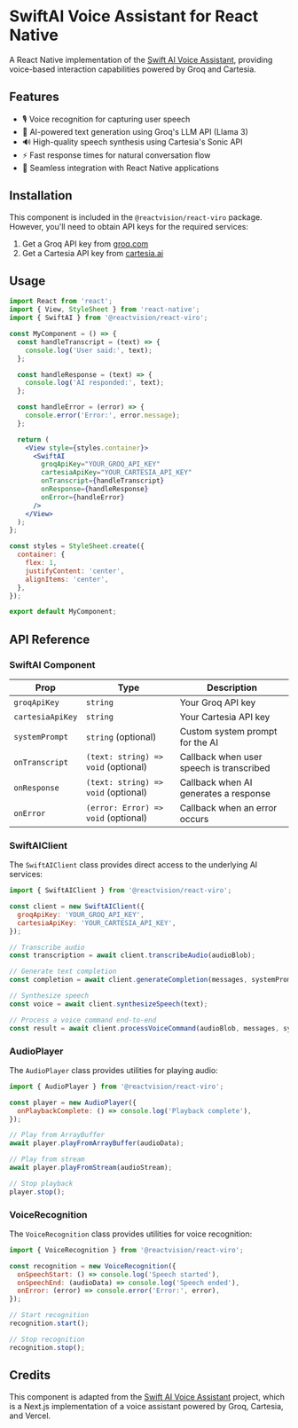 # SwiftAI Voice Assistant for React Native

A React Native implementation of the [Swift AI Voice Assistant](https://github.com/ai-ng/swift), providing voice-based interaction capabilities powered by Groq and Cartesia.

## Features

- 🎙️ Voice recognition for capturing user speech
- 🧠 AI-powered text generation using Groq's LLM API (Llama 3)
- 🔊 High-quality speech synthesis using Cartesia's Sonic API
- ⚡ Fast response times for natural conversation flow
- 🔄 Seamless integration with React Native applications

## Installation

This component is included in the `@reactvision/react-viro` package. However, you'll need to obtain API keys for the required services:

1. Get a Groq API key from [groq.com](https://groq.com)
2. Get a Cartesia API key from [cartesia.ai](https://cartesia.ai)

## Usage

```jsx
import React from 'react';
import { View, StyleSheet } from 'react-native';
import { SwiftAI } from '@reactvision/react-viro';

const MyComponent = () => {
  const handleTranscript = (text) => {
    console.log('User said:', text);
  };

  const handleResponse = (text) => {
    console.log('AI responded:', text);
  };

  const handleError = (error) => {
    console.error('Error:', error.message);
  };

  return (
    <View style={styles.container}>
      <SwiftAI
        groqApiKey="YOUR_GROQ_API_KEY"
        cartesiaApiKey="YOUR_CARTESIA_API_KEY"
        onTranscript={handleTranscript}
        onResponse={handleResponse}
        onError={handleError}
      />
    </View>
  );
};

const styles = StyleSheet.create({
  container: {
    flex: 1,
    justifyContent: 'center',
    alignItems: 'center',
  },
});

export default MyComponent;
```

## API Reference

### SwiftAI Component

| Prop | Type | Description |
|------|------|-------------|
| `groqApiKey` | `string` | Your Groq API key |
| `cartesiaApiKey` | `string` | Your Cartesia API key |
| `systemPrompt` | `string` (optional) | Custom system prompt for the AI |
| `onTranscript` | `(text: string) => void` (optional) | Callback when user speech is transcribed |
| `onResponse` | `(text: string) => void` (optional) | Callback when AI generates a response |
| `onError` | `(error: Error) => void` (optional) | Callback when an error occurs |

### SwiftAIClient

The `SwiftAIClient` class provides direct access to the underlying AI services:

```jsx
import { SwiftAIClient } from '@reactvision/react-viro';

const client = new SwiftAIClient({
  groqApiKey: 'YOUR_GROQ_API_KEY',
  cartesiaApiKey: 'YOUR_CARTESIA_API_KEY',
});

// Transcribe audio
const transcription = await client.transcribeAudio(audioBlob);

// Generate text completion
const completion = await client.generateCompletion(messages, systemPrompt);

// Synthesize speech
const voice = await client.synthesizeSpeech(text);

// Process a voice command end-to-end
const result = await client.processVoiceCommand(audioBlob, messages, systemPrompt);
```

### AudioPlayer

The `AudioPlayer` class provides utilities for playing audio:

```jsx
import { AudioPlayer } from '@reactvision/react-viro';

const player = new AudioPlayer({
  onPlaybackComplete: () => console.log('Playback complete'),
});

// Play from ArrayBuffer
await player.playFromArrayBuffer(audioData);

// Play from stream
await player.playFromStream(audioStream);

// Stop playback
player.stop();
```

### VoiceRecognition

The `VoiceRecognition` class provides utilities for voice recognition:

```jsx
import { VoiceRecognition } from '@reactvision/react-viro';

const recognition = new VoiceRecognition({
  onSpeechStart: () => console.log('Speech started'),
  onSpeechEnd: (audioData) => console.log('Speech ended'),
  onError: (error) => console.error('Error:', error),
});

// Start recognition
recognition.start();

// Stop recognition
recognition.stop();
```

## Credits

This component is adapted from the [Swift AI Voice Assistant](https://github.com/ai-ng/swift) project, which is a Next.js implementation of a voice assistant powered by Groq, Cartesia, and Vercel.